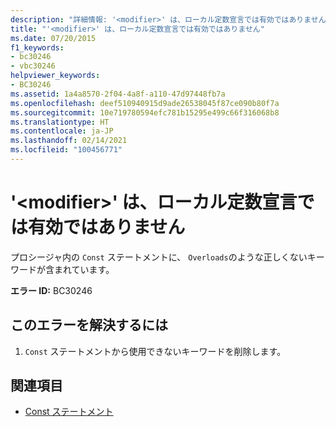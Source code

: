 ```yaml
---
description: "詳細情報: '<modifier>' は、ローカル定数宣言では有効ではありません"
title: "'<modifier>' は、ローカル定数宣言では有効ではありません"
ms.date: 07/20/2015
f1_keywords:
- bc30246
- vbc30246
helpviewer_keywords:
- BC30246
ms.assetid: 1a4a8570-2f04-4a8f-a110-47d97448fb7a
ms.openlocfilehash: deef510940915d9ade26538045f87ce090b80f7a
ms.sourcegitcommit: 10e719780594efc781b15295e499c66f316068b8
ms.translationtype: HT
ms.contentlocale: ja-JP
ms.lasthandoff: 02/14/2021
ms.locfileid: "100456771"
---
```

# <a name="modifier-is-not-valid-on-a-local-constant-declaration"></a>'\<modifier>' は、ローカル定数宣言では有効ではありません

プロシージャ内の `Const` ステートメントに、 `Overloads`のような正しくないキーワードが含まれています。  
  
 **エラー ID:** BC30246  
  
## <a name="to-correct-this-error"></a>このエラーを解決するには  
  
1. `Const` ステートメントから使用できないキーワードを削除します。  
  
## <a name="see-also"></a>関連項目

- [Const ステートメント](../language-reference/statements/const-statement.md)
